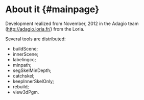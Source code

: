 About it                         {#mainpage}
========

Development realized from November, 2012 in the Adagio team (http://adagio.loria.fr/) from the Loria.

Several tools are distributed:
  - buildScene;
  - innerScene;
  - labelingcc;
  - minpath;
  - segSkelMinDepth;
  - catchskel;
  - keepInnerSkelOnly;
  - rebuild;
  - view3dPgm.